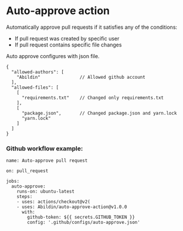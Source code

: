 # Auto-approve action

Automatically approve pull requests if it satisfies any of the conditions:
- If pull request was created by specific user
- If pull request contains specific file changes

Auto approve configures with json file.
```
{
  "allowed-authors": [
    "Abildin"               // Allowed github account
  ],
  "allowed-files": [
    [
      "requirements.txt"    // Changed only requirements.txt
    ],
    [
      "package.json",       // Changed package.json and yarn.lock
      "yarn.lock"
    ]
  ]
}
```

### Github workflow example:
```
name: Auto-approve pull request

on: pull_request

jobs:
  auto-approve:
    runs-on: ubuntu-latest
    steps:
    - uses: actions/checkout@v2(
    - uses: Abildin/auto-approve-action@v1.0.0
      with:
        github-token: ${{ secrets.GITHUB_TOKEN }}
        config: '.github/configs/auto-approve.json'
```
